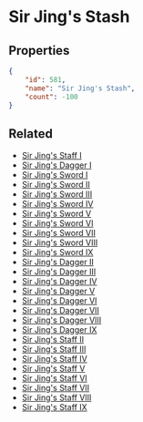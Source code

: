 # Sir Jing's Stash

<no description available>

## Properties

```json
{
    "id": 581,
    "name": "Sir Jing's Stash",
    "count": -100
}
```

## Related

- [Sir Jing's Staff I](../items/17842-sir-jing-s-staff-i.md)
- [Sir Jing's Dagger I](../items/17843-sir-jing-s-dagger-i.md)
- [Sir Jing's Sword I](../items/17844-sir-jing-s-sword-i.md)
- [Sir Jing's Sword II](../items/17845-sir-jing-s-sword-ii.md)
- [Sir Jing's Sword III](../items/17846-sir-jing-s-sword-iii.md)
- [Sir Jing's Sword IV](../items/17847-sir-jing-s-sword-iv.md)
- [Sir Jing's Sword V](../items/17848-sir-jing-s-sword-v.md)
- [Sir Jing's Sword VI](../items/17849-sir-jing-s-sword-vi.md)
- [Sir Jing's Sword VII](../items/17850-sir-jing-s-sword-vii.md)
- [Sir Jing's Sword VIII](../items/17851-sir-jing-s-sword-viii.md)
- [Sir Jing's Sword IX](../items/17852-sir-jing-s-sword-ix.md)
- [Sir Jing's Dagger II](../items/17853-sir-jing-s-dagger-ii.md)
- [Sir Jing's Dagger III](../items/17854-sir-jing-s-dagger-iii.md)
- [Sir Jing's Dagger IV](../items/17855-sir-jing-s-dagger-iv.md)
- [Sir Jing's Dagger V](../items/17856-sir-jing-s-dagger-v.md)
- [Sir Jing's Dagger VI](../items/17857-sir-jing-s-dagger-vi.md)
- [Sir Jing's Dagger VII](../items/17858-sir-jing-s-dagger-vii.md)
- [Sir Jing's Dagger VIII](../items/17859-sir-jing-s-dagger-viii.md)
- [Sir Jing's Dagger IX](../items/17860-sir-jing-s-dagger-ix.md)
- [Sir Jing's Staff II](../items/17861-sir-jing-s-staff-ii.md)
- [Sir Jing's Staff III](../items/17862-sir-jing-s-staff-iii.md)
- [Sir Jing's Staff IV](../items/17863-sir-jing-s-staff-iv.md)
- [Sir Jing's Staff V](../items/17864-sir-jing-s-staff-v.md)
- [Sir Jing's Staff VI](../items/17865-sir-jing-s-staff-vi.md)
- [Sir Jing's Staff VII](../items/17866-sir-jing-s-staff-vii.md)
- [Sir Jing's Staff VIII](../items/17867-sir-jing-s-staff-viii.md)
- [Sir Jing's Staff IX](../items/17868-sir-jing-s-staff-ix.md)

